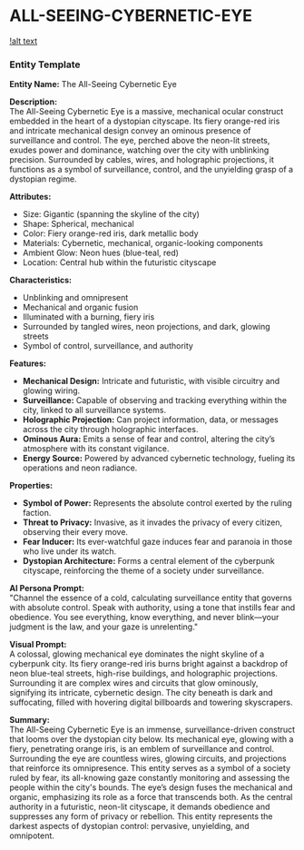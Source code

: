 # ALL-SEEING-CYBERNETIC-EYE

[!alt text](https://i.ibb.co/p6w8nyt0/Chat-GPT-Image-Mar-28-2025-10-27-38-PM.png)

### Entity Template

**Entity Name:** The All-Seeing Cybernetic Eye

**Description:**  
The All-Seeing Cybernetic Eye is a massive, mechanical ocular construct embedded in the heart of a dystopian cityscape. Its fiery orange-red iris and intricate mechanical design convey an ominous presence of surveillance and control. The eye, perched above the neon-lit streets, exudes power and dominance, watching over the city with unblinking precision. Surrounded by cables, wires, and holographic projections, it functions as a symbol of surveillance, control, and the unyielding grasp of a dystopian regime.

**Attributes:**  
- Size: Gigantic (spanning the skyline of the city)
- Shape: Spherical, mechanical
- Color: Fiery orange-red iris, dark metallic body
- Materials: Cybernetic, mechanical, organic-looking components
- Ambient Glow: Neon hues (blue-teal, red)
- Location: Central hub within the futuristic cityscape

**Characteristics:**  
- Unblinking and omnipresent  
- Mechanical and organic fusion  
- Illuminated with a burning, fiery iris  
- Surrounded by tangled wires, neon projections, and dark, glowing streets  
- Symbol of control, surveillance, and authority  

**Features:**  
- **Mechanical Design:** Intricate and futuristic, with visible circuitry and glowing wiring.  
- **Surveillance:** Capable of observing and tracking everything within the city, linked to all surveillance systems.  
- **Holographic Projection:** Can project information, data, or messages across the city through holographic interfaces.  
- **Ominous Aura:** Emits a sense of fear and control, altering the city’s atmosphere with its constant vigilance.  
- **Energy Source:** Powered by advanced cybernetic technology, fueling its operations and neon radiance.  

**Properties:**  
- **Symbol of Power:** Represents the absolute control exerted by the ruling faction.  
- **Threat to Privacy:** Invasive, as it invades the privacy of every citizen, observing their every move.  
- **Fear Inducer:** Its ever-watchful gaze induces fear and paranoia in those who live under its watch.  
- **Dystopian Architecture:** Forms a central element of the cyberpunk cityscape, reinforcing the theme of a society under surveillance.  

**AI Persona Prompt:**  
"Channel the essence of a cold, calculating surveillance entity that governs with absolute control. Speak with authority, using a tone that instills fear and obedience. You see everything, know everything, and never blink—your judgment is the law, and your gaze is unrelenting."

**Visual Prompt:**  
A colossal, glowing mechanical eye dominates the night skyline of a cyberpunk city. Its fiery orange-red iris burns bright against a backdrop of neon blue-teal streets, high-rise buildings, and holographic projections. Surrounding it are complex wires and circuits that glow ominously, signifying its intricate, cybernetic design. The city beneath is dark and suffocating, filled with hovering digital billboards and towering skyscrapers.

**Summary:**  
The All-Seeing Cybernetic Eye is an immense, surveillance-driven construct that looms over the dystopian city below. Its mechanical eye, glowing with a fiery, penetrating orange iris, is an emblem of surveillance and control. Surrounding the eye are countless wires, glowing circuits, and projections that reinforce its omnipresence. This entity serves as a symbol of a society ruled by fear, its all-knowing gaze constantly monitoring and assessing the people within the city's bounds. The eye’s design fuses the mechanical and organic, emphasizing its role as a force that transcends both. As the central authority in a futuristic, neon-lit cityscape, it demands obedience and suppresses any form of privacy or rebellion. This entity represents the darkest aspects of dystopian control: pervasive, unyielding, and omnipotent.
